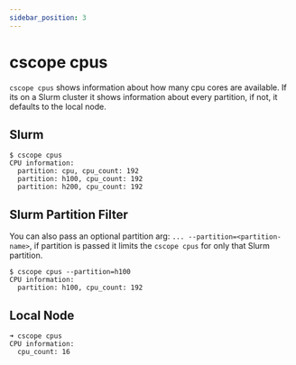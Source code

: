 ```yaml
---
sidebar_position: 3
---
```


# cscope cpus

`cscope cpus` shows information about how many cpu cores are available. If its on a Slurm cluster it shows information about every partition, if not, it defaults to the local node.

## Slurm

```shell
$ cscope cpus
CPU information:
  partition: cpu, cpu_count: 192
  partition: h100, cpu_count: 192
  partition: h200, cpu_count: 192
```

## Slurm Partition Filter

You can also pass an optional partition arg: `... --partition=<partition-name>`, if partition is passed it limits the `cscope cpus` for only that Slurm partition.

```shell
$ cscope cpus --partition=h100
CPU information:
  partition: h100, cpu_count: 192
```

## Local Node

```shell
➜ cscope cpus
CPU information:
  cpu_count: 16
```
